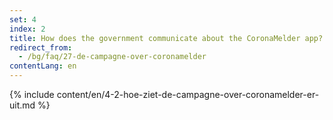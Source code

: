 ```yaml
---
set: 4
index: 2
title: How does the government communicate about the CoronaMelder app?
redirect_from: 
  - /bg/faq/27-de-campagne-over-coronamelder
contentLang: en
---
```

{% include content/en/4-2-hoe-ziet-de-campagne-over-coronamelder-er-uit.md %}

